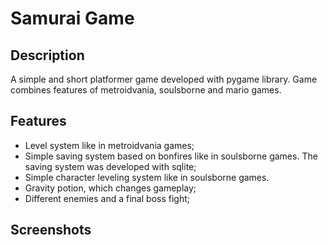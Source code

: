 # Samurai Game
## Description
A simple and short platformer game developed with pygame library. Game combines features of metroidvania, soulsborne and mario games.
## Features
* Level system like in metroidvania games;
* Simple saving system based on bonfires like in soulsborne games. The saving system was developed with sqlite;
* Simple character leveling system like in soulsborne games. 
* Gravity potion, which changes gameplay;
* Different enemies and a final boss fight;
## Screenshots
